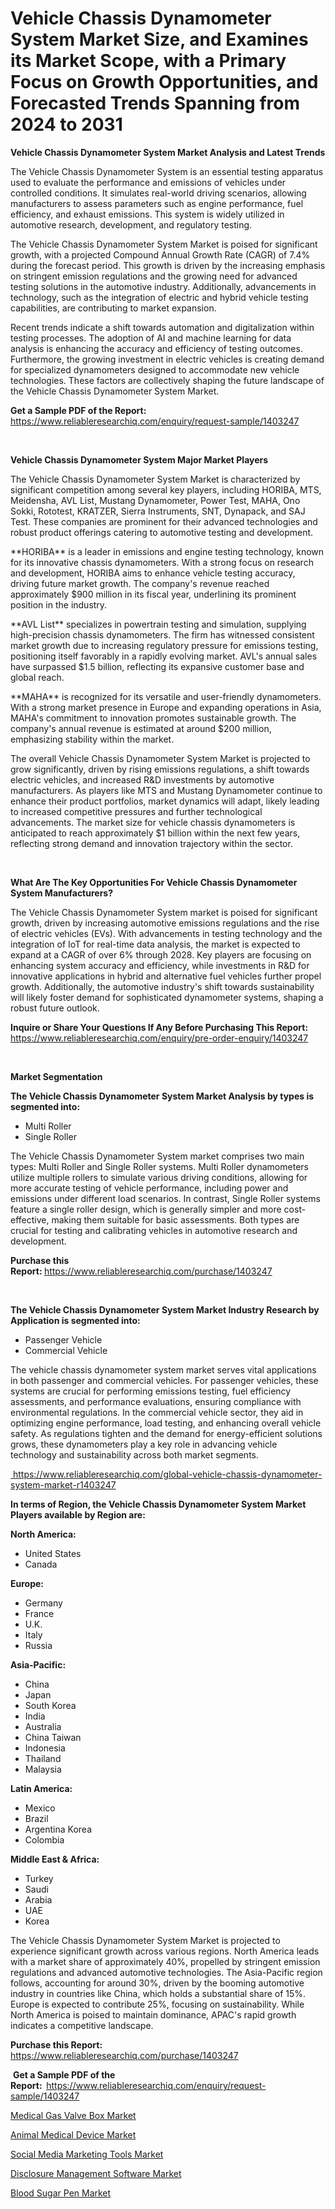 <p><h1>Vehicle Chassis Dynamometer System Market Size, and Examines its Market Scope, with a Primary Focus on Growth Opportunities, and Forecasted Trends Spanning from 2024 to 2031</h1></p><p><strong>Vehicle Chassis Dynamometer System Market Analysis and Latest Trends</strong></p>
<p><p>The Vehicle Chassis Dynamometer System is an essential testing apparatus used to evaluate the performance and emissions of vehicles under controlled conditions. It simulates real-world driving scenarios, allowing manufacturers to assess parameters such as engine performance, fuel efficiency, and exhaust emissions. This system is widely utilized in automotive research, development, and regulatory testing.</p><p>The Vehicle Chassis Dynamometer System Market is poised for significant growth, with a projected Compound Annual Growth Rate (CAGR) of 7.4% during the forecast period. This growth is driven by the increasing emphasis on stringent emission regulations and the growing need for advanced testing solutions in the automotive industry. Additionally, advancements in technology, such as the integration of electric and hybrid vehicle testing capabilities, are contributing to market expansion.</p><p>Recent trends indicate a shift towards automation and digitalization within testing processes. The adoption of AI and machine learning for data analysis is enhancing the accuracy and efficiency of testing outcomes. Furthermore, the growing investment in electric vehicles is creating demand for specialized dynamometers designed to accommodate new vehicle technologies. These factors are collectively shaping the future landscape of the Vehicle Chassis Dynamometer System Market.</p></p>
<p><strong>Get a Sample PDF of the Report:&nbsp;</strong> <a href="https://www.reliableresearchiq.com/enquiry/request-sample/1403247?utm_campaign=1782&utm_medium=2&utm_source=Github&utm_content=ia&utm_term=23102024&utm_id=vehicle-chassis-dynamometer-system">https://www.reliableresearchiq.com/enquiry/request-sample/1403247</a></p>
<p>&nbsp;</p>
<p><strong>Vehicle Chassis Dynamometer System Major Market Players</strong></p>
<p><p>The Vehicle Chassis Dynamometer System Market is characterized by significant competition among several key players, including HORIBA, MTS, Meidensha, AVL List, Mustang Dynamometer, Power Test, MAHA, Ono Sokki, Rototest, KRATZER, Sierra Instruments, SNT, Dynapack, and SAJ Test. These companies are prominent for their advanced technologies and robust product offerings catering to automotive testing and development.</p><p>**HORIBA** is a leader in emissions and engine testing technology, known for its innovative chassis dynamometers. With a strong focus on research and development, HORIBA aims to enhance vehicle testing accuracy, driving future market growth. The company's revenue reached approximately $900 million in its fiscal year, underlining its prominent position in the industry.</p><p>**AVL List** specializes in powertrain testing and simulation, supplying high-precision chassis dynamometers. The firm has witnessed consistent market growth due to increasing regulatory pressure for emissions testing, positioning itself favorably in a rapidly evolving market. AVL's annual sales have surpassed $1.5 billion, reflecting its expansive customer base and global reach.</p><p>**MAHA** is recognized for its versatile and user-friendly dynamometers. With a strong market presence in Europe and expanding operations in Asia, MAHA's commitment to innovation promotes sustainable growth. The company's annual revenue is estimated at around $200 million, emphasizing stability within the market.</p><p>The overall Vehicle Chassis Dynamometer System Market is projected to grow significantly, driven by rising emissions regulations, a shift towards electric vehicles, and increased R&D investments by automotive manufacturers. As players like MTS and Mustang Dynamometer continue to enhance their product portfolios, market dynamics will adapt, likely leading to increased competitive pressures and further technological advancements. The market size for vehicle chassis dynamometers is anticipated to reach approximately $1 billion within the next few years, reflecting strong demand and innovation trajectory within the sector.</p></p>
<p>&nbsp;</p>
<p><strong>What Are The Key Opportunities For Vehicle Chassis Dynamometer System Manufacturers?</strong></p>
<p><p>The Vehicle Chassis Dynamometer System market is poised for significant growth, driven by increasing automotive emissions regulations and the rise of electric vehicles (EVs). With advancements in testing technology and the integration of IoT for real-time data analysis, the market is expected to expand at a CAGR of over 6% through 2028. Key players are focusing on enhancing system accuracy and efficiency, while investments in R&D for innovative applications in hybrid and alternative fuel vehicles further propel growth. Additionally, the automotive industry's shift towards sustainability will likely foster demand for sophisticated dynamometer systems, shaping a robust future outlook.</p></p>
<p><strong>Inquire or Share Your Questions If Any Before Purchasing This Report:</strong> <a href="https://www.reliableresearchiq.com/enquiry/pre-order-enquiry/1403247?utm_campaign=1782&utm_medium=2&utm_source=Github&utm_content=ia&utm_term=23102024&utm_id=vehicle-chassis-dynamometer-system">https://www.reliableresearchiq.com/enquiry/pre-order-enquiry/1403247</a></p>
<p>&nbsp;</p>
<p><strong>Market Segmentation</strong></p>
<p><strong>The Vehicle Chassis Dynamometer System Market Analysis by types is segmented into:</strong></p>
<p><ul><li>Multi Roller</li><li>Single Roller</li></ul></p>
<p><p>The Vehicle Chassis Dynamometer System market comprises two main types: Multi Roller and Single Roller systems. Multi Roller dynamometers utilize multiple rollers to simulate various driving conditions, allowing for more accurate testing of vehicle performance, including power and emissions under different load scenarios. In contrast, Single Roller systems feature a single roller design, which is generally simpler and more cost-effective, making them suitable for basic assessments. Both types are crucial for testing and calibrating vehicles in automotive research and development.</p></p>
<p><strong>Purchase this Report:&nbsp;</strong><a href="https://www.reliableresearchiq.com/purchase/1403247?utm_campaign=1782&utm_medium=2&utm_source=Github&utm_content=ia&utm_term=23102024&utm_id=vehicle-chassis-dynamometer-system">https://www.reliableresearchiq.com/purchase/1403247</a></p>
<p>&nbsp;</p>
<p><strong>The Vehicle Chassis Dynamometer System Market Industry Research by Application is segmented into:</strong></p>
<p><ul><li>Passenger Vehicle</li><li>Commercial Vehicle</li></ul></p>
<p><p>The vehicle chassis dynamometer system market serves vital applications in both passenger and commercial vehicles. For passenger vehicles, these systems are crucial for performing emissions testing, fuel efficiency assessments, and performance evaluations, ensuring compliance with environmental regulations. In the commercial vehicle sector, they aid in optimizing engine performance, load testing, and enhancing overall vehicle safety. As regulations tighten and the demand for energy-efficient solutions grows, these dynamometers play a key role in advancing vehicle technology and sustainability across both market segments.</p></p>
<p><a href="https://www.reliableresearchiq.com/global-vehicle-chassis-dynamometer-system-market-r1403247?utm_campaign=1782&utm_medium=2&utm_source=Github&utm_content=ia&utm_term=23102024&utm_id=vehicle-chassis-dynamometer-system">&nbsp;https://www.reliableresearchiq.com/global-vehicle-chassis-dynamometer-system-market-r1403247</a></p>
<p><strong>In terms of Region, the Vehicle Chassis Dynamometer System Market Players available by Region are:</strong></p>
<p>
    <p> <strong> North America: </strong>
        <ul>
            <li>United States</li>
            <li>Canada</li>
        </ul>
        </p> 
    <p> <strong> Europe: </strong>
        <ul>
            <li>Germany</li>
            <li>France</li>
            <li>U.K.</li>
            <li>Italy</li>
            <li>Russia</li>
        </ul>
        </p> 
    <p> <strong> Asia-Pacific: </strong>
        <ul>
            <li>China</li>
            <li>Japan</li>
            <li>South Korea</li>
            <li>India</li>
            <li>Australia</li>
            <li>China Taiwan</li>
            <li>Indonesia</li>
            <li>Thailand</li>
            <li>Malaysia</li>
        </ul>
        </p> 
    <p> <strong> Latin America: </strong>
        <ul>
            <li>Mexico</li>
            <li>Brazil</li>
            <li>Argentina Korea</li>
            <li>Colombia</li>
        </ul>
        </p> 
    <p> <strong> Middle East & Africa: </strong>
        <ul>
            <li>Turkey</li>
            <li>Saudi</li>
            <li>Arabia</li>
            <li>UAE</li>
            <li>Korea</li>
        </ul>
    </p>
    </p>
<p><p>The Vehicle Chassis Dynamometer System Market is projected to experience significant growth across various regions. North America leads with a market share of approximately 40%, propelled by stringent emission regulations and advanced automotive technologies. The Asia-Pacific region follows, accounting for around 30%, driven by the booming automotive industry in countries like China, which holds a substantial share of 15%. Europe is expected to contribute 25%, focusing on sustainability. While North America is poised to maintain dominance, APAC's rapid growth indicates a competitive landscape.</p></p>
<p><strong>Purchase this Report: </strong><a href="https://www.reliableresearchiq.com/purchase/1403247?utm_campaign=1782&utm_medium=2&utm_source=Github&utm_content=ia&utm_term=23102024&utm_id=vehicle-chassis-dynamometer-system">https://www.reliableresearchiq.com/purchase/1403247</a></p>
<p>&nbsp;<strong>Get a Sample PDF of the Report:&nbsp;&nbsp;</strong><a href="https://www.reliableresearchiq.com/enquiry/request-sample/1403247?utm_campaign=1782&utm_medium=2&utm_source=Github&utm_content=ia&utm_term=23102024&utm_id=vehicle-chassis-dynamometer-system">https://www.reliableresearchiq.com/enquiry/request-sample/1403247</a></p>
<p><strong></strong></p>
<p><p><a href="https://www.linkedin.com/pulse/medical-gas-valve-box-market-research-report-exploring-leehe?utm_campaign=1782&utm_medium=2&utm_source=Github&utm_content=ia&utm_term=23102024&utm_id=vehicle-chassis-dynamometer-system">Medical Gas Valve Box Market</a></p><p><a href="https://www.linkedin.com/pulse/animal-medical-device-market2024-2031-industry-insights-7xo0e?utm_campaign=1782&utm_medium=2&utm_source=Github&utm_content=ia&utm_term=23102024&utm_id=vehicle-chassis-dynamometer-system">Animal Medical Device Market</a></p><p><a href="https://www.linkedin.com/pulse/social-media-marketing-tools-market-size-share-growth-analysis-qny8e?utm_campaign=1782&utm_medium=2&utm_source=Github&utm_content=ia&utm_term=23102024&utm_id=vehicle-chassis-dynamometer-system">Social Media Marketing Tools Market</a></p><p><a href="https://www.linkedin.com/pulse/disclosure-management-software-market-research-report-llute?utm_campaign=1782&utm_medium=2&utm_source=Github&utm_content=ia&utm_term=23102024&utm_id=vehicle-chassis-dynamometer-system">Disclosure Management Software Market</a></p><p><a href="https://www.linkedin.com/pulse/blood-sugar-pen-market-evolution-regional-adaptations-innovation-2cmee?utm_campaign=1782&utm_medium=2&utm_source=Github&utm_content=ia&utm_term=23102024&utm_id=vehicle-chassis-dynamometer-system">Blood Sugar Pen Market</a></p></p>